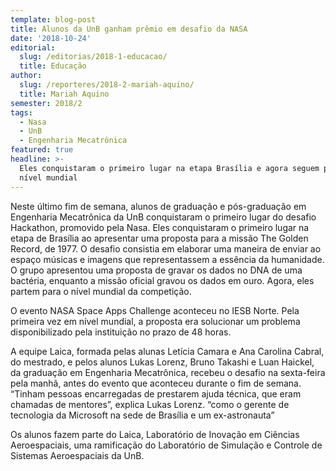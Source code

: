 ```yaml
---
template: blog-post
title: Alunos da UnB ganham prêmio em desafio da NASA
date: '2018-10-24'
editorial:
  slug: /editorias/2018-1-educacao/
  title: Educação
author:
  slug: /reporteres/2018-2-mariah-aquino/
  title: Mariah Aquino
semester: 2018/2
tags:
  - Nasa
  - UnB
  - Engenharia Mecatrônica
featured: true
headline: >-
  Eles conquistaram o primeiro lugar na etapa Brasília e agora seguem para o
  nível mundial
---
```

Neste último fim de semana, alunos de graduação e pós-graduação em Engenharia Mecatrônica da UnB conquistaram o primeiro lugar do desafio Hackathon, promovido pela Nasa. Eles conquistaram o primeiro lugar na etapa de Brasília ao apresentar uma proposta para a missão The Golden Record, de 1977. O desafio consistia em elaborar uma maneira de enviar ao espaço músicas e imagens que representassem a essência da humanidade. O grupo apresentou uma proposta de gravar os dados no DNA de uma bactéria, enquanto a missão oficial gravou os dados em ouro. Agora, eles partem para o nível mundial da competição.

O evento NASA Space Apps Challenge aconteceu no IESB Norte. Pela primeira vez em nível mundial, a proposta era solucionar um problema disponibilizado pela instituição no prazo de 48 horas.

A equipe Laica, formada pelas alunas Letícia Camara e Ana Carolina Cabral, do mestrado, e pelos alunos Lukas Lorenz, Bruno Takashi e Luan Haickel, da graduação em Engenharia Mecatrônica, recebeu o desafio na sexta-feira pela manhã, antes do evento que aconteceu durante o fim de semana. “Tinham pessoas encarregadas de prestarem ajuda técnica, que eram chamadas de mentores”, explica Lukas Lorenz. “como o gerente de tecnologia da Microsoft na sede de Brasília e um ex-astronauta”

Os alunos fazem parte do Laica, Laboratório de Inovação em Ciências Aeroespaciais, uma ramificação do Laboratório de Simulação e Controle de Sistemas Aeroespaciais da UnB.
